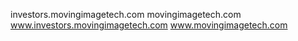 investors.movingimagetech.com
movingimagetech.com
www.investors.movingimagetech.com
www.movingimagetech.com
